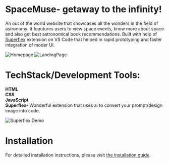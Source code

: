 # SpaceMuse- getaway to the infinity!
An out of the world website that showcases all the wonders in the field of astronomy. It feautures users to view space events, know more about space and also get best astronomical book recommendations. Built with help of [Superflex](https://www.superflex.ai/) extension on VS Code that helped in rapid prototyping and faster integration of moder UI.  

![Homepage](https://github.com/user-attachments/assets/d7ce5a04-ee5f-4942-8f70-77b6a11e5153)
![LandingPage](https://github.com/user-attachments/assets/0ea29c2e-b282-4e51-a6f2-65d2e27b7a59)

  
# TechStack/Development Tools:  

**HTML**  
**CSS**  
**JavaScript**  
**Superflex-** Wonderful extension that uses ai to convert your prompt/design image into code.  

![Superflex Demo](https://github.com/user-attachments/assets/035fccf7-7069-445e-82d9-aa29016a1c6e)  


# Installation  

For detailed installation instructions, please visit [the installation guide](https://example.com/installation-guide).



